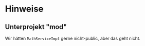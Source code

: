 # Hinweise

## Unterprojekt "mod"

Wir hätten `MathServiceImpl` gerne nicht-public, aber das geht nicht.

